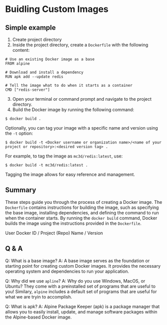 # Buidling Custom Images

## Simple example

1. Create project directory
2. Inside the project directory, create a `Dockerfile` with the following content:

```
# Use an existing Docker image as a base
FROM alpine

# Download and install a dependency
RUN apk add --update redis

# Tell the image what to do when it starts as a container
CMD ["redis-server"]
```

3. Open your terminal or command prompt and navigate to the project directory.
4. Build the Docker image by running the following command:

```
$ docker build .
```

Optionally, you can tag your image with a specific name and version using the `-t` option:

```
$ docker build -t <Docker username or organization name>/<name of your project or repository>:<desired version tag> .
```

For example, to tag the image as `mc3d/redis:latest`, use:

```
$ docker build -t mc3d/redis:latest .
```

Tagging the image allows for easy reference and management.

## Summary

These steps guide you through the process of creating a Docker image. The `Dockerfile` contains instructions for building the image, such as specifying the base image, installing dependencies, and defining the command to run when the container starts. By running the `docker build` command, Docker builds the image using the instructions provided in the `Dockerfile`.

User Docker ID / Project (Repo) Name / Version

## Q & A

Q: What is a base image?
A: A base image serves as the foundation or starting point for creating custom Docker images. It provides the necessary operating system and dependencies to run your application.

Q: Why did we use `apline`?
A: Why do you use Windows, MacOS, or Ubuntu? They come with a preinstalled set of programs that are useful to you! Similary, `alpine` includes a default set of programs that are useful for what we are tryin to accomplish.

Q: What is apk?
A: Alpine Package Keeper (apk) is a package manager that allows you to easily install, update, and manage software packages within the Alpine-based Docker image.

